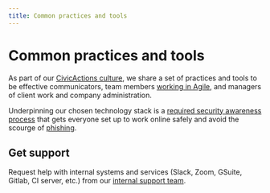 ```yaml
---
title: Common practices and tools
---
```


# Common practices and tools

As part of our [CivicActions culture](../about-civicactions/culture.md), we share a set of practices and tools to be effective communicators, team members [working in Agile](agile/README.md), and managers of client work and company administration.

Underpinning our chosen technology stack is a [required security awareness process](security/README.md) that gets everyone set up to work online safely and avoid the scourge of [phishing](security/README.md#phishing-and-social-engineering).

## Get support

Request help with internal systems and services (Slack, Zoom, GSuite, Gitlab, CI server, etc.) from our [internal support team](software-and-support/support.md).
